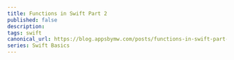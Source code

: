 ```yaml
---
title: Functions in Swift Part 2
published: false
description: 
tags: swift
canonical_url: https://blog.appsbymw.com/posts/functions-in-swift-part-2
series: Swift Basics
---
```


